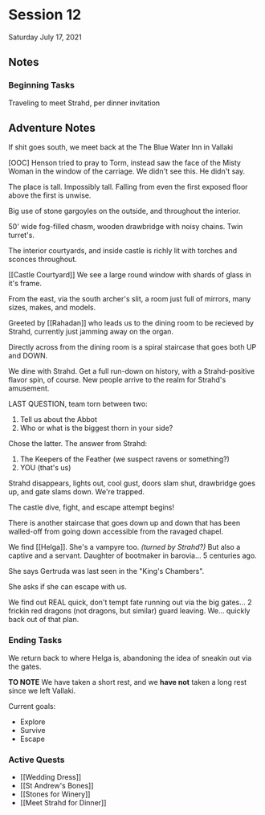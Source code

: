 # Session 12

Saturday July 17, 2021

## Notes

### Beginning Tasks

Traveling to meet Strahd, per dinner invitation

## Adventure Notes

If shit goes south, we meet back at the The Blue Water Inn in Vallaki

[OOC] Henson tried to pray to Torm, instead saw the face of the Misty Woman in the window of the carriage. We didn't see this. He didn't say.

The place is tall. Impossibly tall. Falling from even the first exposed floor above the first is unwise.

Big use of stone gargoyles on the outside, and throughout the interior.

50' wide fog-filled chasm, wooden drawbridge with noisy chains. Twin turret's.

The interior courtyards, and inside castle is richly lit with torches and sconces throughout.

[[Castle Courtyard]] We see a large round window with shards of glass in it's frame.

From the east, via the south archer's slit, a room just full of mirrors, many sizes, makes, and models.

Greeted by [[Rahadan]] who leads us to the dining room to be recieved by Strahd, currently just jamming away on the organ.

Directly across from the dining room is a spiral staircase that goes both UP and DOWN.

We dine with Strahd. Get a full run-down on history, with a Strahd-positive flavor spin, of course. New people arrive to the realm for Strahd's amusement.

LAST QUESTION, team torn between two:

1. Tell us about the Abbot
2. Who or what is the biggest thorn in your side?

Chose the latter. The answer from Strahd:

1. The Keepers of the Feather (we suspect ravens or something?)
2. YOU (that's us)

Strahd disappears, lights out, cool gust, doors slam shut, drawbridge goes up, and gate slams down. We're trapped.

The castle dive, fight, and escape attempt begins!

There is another staircase that goes down up and down that has been walled-off from going down accessible from the ravaged chapel.

We find [[Helga]]. She's a vampyre too. *(turned by Strahd?)* But also a captive and a servant. Daughter of bootmaker in barovia... 5 centuries ago.

She says Gertruda was last seen in the "King's Chambers".

She asks if she can escape with us.

We find out REAL quick, don't tempt fate running out via the big gates... 2 frickin red dragons (not dragons, but similar) guard leaving. We... quickly back out of that plan.

### Ending Tasks

We return back to where Helga is, abandoning the idea of sneakin out via the gates.

**TO NOTE** We have taken a short rest, and we **have not** taken a long rest since we left Vallaki.

Current goals:

- Explore
- Survive
- Escape

### Active Quests

- [[Wedding Dress]]
- [[St Andrew's Bones]]
- [[Stones for Winery]]
- [[Meet Strahd for Dinner]]